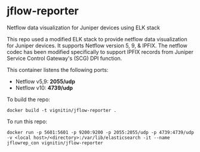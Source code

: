# jflow-reporter
Netflow data visualization for Juniper devices using ELK stack

This repo used a modified ELK stack to provide netflow data visualization for Juniper devices. It supports Netflow version 5, 9, & IPFIX. The netflow codec has been modified specifically to support IPFIX records from Juniper Service Control Gateway's (SCG) DPI function.

This container listens the following ports:
- Netflow v5,9: **2055/udp**
- Netflow v10: **4739/udp**

To build the repo:
```
docker build -t vignitin/jflow-reporter .
```

To run this repo:
```
docker run -p 5601:5601 -p 9200:9200 -p 2055:2055/udp -p 4739:4739/udp -v <local host>/<directory>:/var/lib/elasticsearch -it --name jflowrep_con vignitin/jflow-reporter
```
